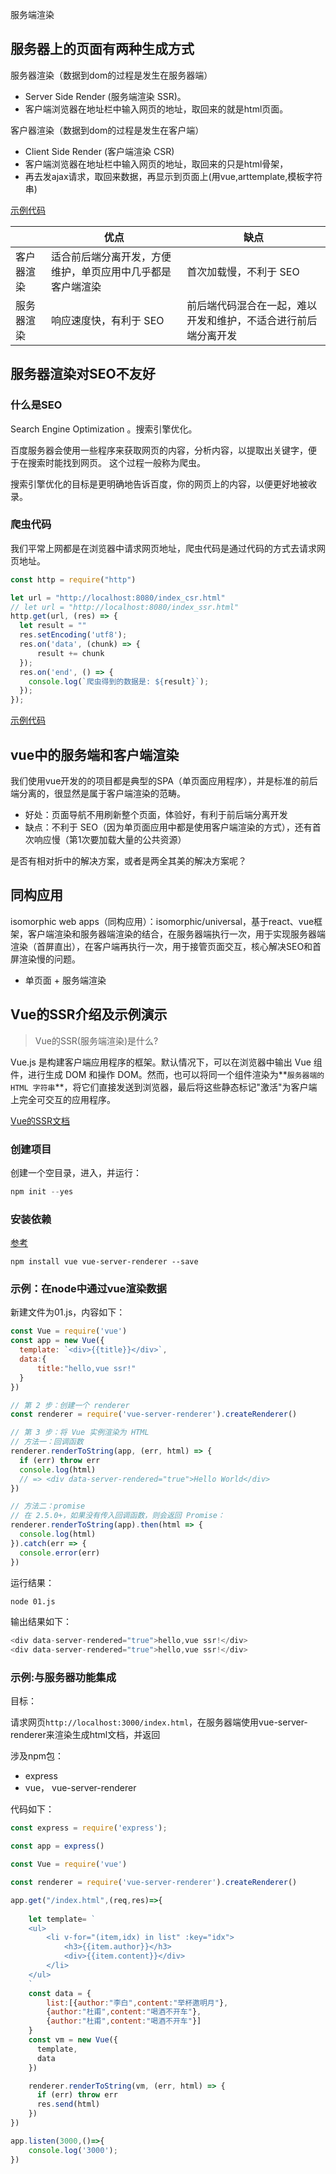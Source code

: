服务端渲染

## 服务器上的页面有两种生成方式

服务器渲染（数据到dom的过程是发生在服务器端）

- Server Side Render (服务端渲染 SSR)。
- 客户端浏览器在地址栏中输入网页的地址，取回来的就是html页面。

客户器渲染（数据到dom的过程是发生在客户端）

- Client Side Render (客户端渲染 CSR)
- 客户端浏览器在地址栏中输入网页的地址，取回来的只是html骨架，
- 再去发ajax请求，取回来数据，再显示到页面上(用vue,arttemplate,模板字符串)

[示例代码](https://github.com/fanyoufu/code/tree/master/ssr)

|            | 优点                                                       | 缺点                                                         |
| ---------- | ---------------------------------------------------------- | ------------------------------------------------------------ |
| 客户器渲染 | 适合前后端分离开发，方便维护，单页应用中几乎都是客户端渲染 | 首次加载慢，不利于 SEO                                       |
| 服务器渲染 | 响应速度快，有利于 SEO                                     | 前后端代码混合在一起，难以开发和维护，不适合进行前后端分离开发 |





## 服务器渲染对SEO不友好

### 什么是SEO

Search Engine Optimization 。搜索引擎优化。

百度服务器会使用一些程序来获取网页的内容，分析内容，以提取出关键字，便 于在搜索时能找到网页。 这个过程一般称为爬虫。



搜索引擎优化的目标是更明确地告诉百度，你的网页上的内容，以便更好地被收录。

### 爬虫代码

我们平常上网都是在浏览器中请求网页地址，爬虫代码是通过代码的方式去请求网页地址。

```javascript
const http = require("http")

let url = "http://localhost:8080/index_csr.html"
// let url = "http://localhost:8080/index_ssr.html"
http.get(url, (res) => {
  let result = ""
  res.setEncoding('utf8');
  res.on('data', (chunk) => {
	  result += chunk
  });
  res.on('end', () => {
    console.log(`爬虫得到的数据是: ${result}`);
  });
});
```



[示例代码](https://github.com/fanyoufu/code/tree/master/ssr)

## vue中的服务端和客户端渲染

我们使用vue开发的的项目都是典型的SPA（单页面应用程序），并是标准的前后端分离的，很显然是属于客户端渲染的范畴。

* 好处：页面导航不用刷新整个页面，体验好，有利于前后端分离开发
* 缺点：不利于 SEO（因为单页面应用中都是使用客户端渲染的方式），还有首次响应慢（第1次要加载大量的公共资源）

是否有相对折中的解决方案，或者是两全其美的解决方案呢？





## 同构应用

isomorphic web apps（同构应用）：isomorphic/universal，基于react、vue框架，客户端渲染和服务器端渲染的结合，在服务器端执行一次，用于实现服务器端渲染（首屏直出），在客户端再执行一次，用于接管页面交互，核心解决SEO和首屏渲染慢的问题。

* 单页面 + 服务端渲染



## Vue的SSR介绍及示例演示

> Vue的SSR(服务端渲染)是什么?

Vue.js 是构建客户端应用程序的框架。默认情况下，可以在浏览器中输出 Vue 组件，进行生成 DOM 和操作 DOM。然而，也可以将同一个组件渲染为**`服务器端的 HTML 字符串`**，将它们直接发送到浏览器，最后将这些静态标记"激活"为客户端上完全可交互的应用程序。

[Vue的SSR文档](https://ssr.vuejs.org/zh/) 

### 创建项目

创建一个空目录，进入，并运行：

```javascript
npm init --yes
```



### 安装依赖

[参考](https://ssr.vuejs.org/zh/guide/#%E5%AE%89%E8%A3%85)

```bas
npm install vue vue-server-renderer --save
```

### 示例：在node中通过vue渲染数据

新建文件为01.js，内容如下：

```javascript
const Vue = require('vue')
const app = new Vue({
  template: `<div>{{title}}</div>`,
  data:{
	  title:"hello,vue ssr!"
  }
})

// 第 2 步：创建一个 renderer
const renderer = require('vue-server-renderer').createRenderer()

// 第 3 步：将 Vue 实例渲染为 HTML
// 方法一：回调函数
renderer.renderToString(app, (err, html) => {
  if (err) throw err
  console.log(html)
  // => <div data-server-rendered="true">Hello World</div>
})

// 方法二：promise
// 在 2.5.0+，如果没有传入回调函数，则会返回 Promise：
renderer.renderToString(app).then(html => {
  console.log(html)
}).catch(err => {
  console.error(err)
})
```

运行结果：

```bash
node 01.js
```

输出结果如下：

```javascript
<div data-server-rendered="true">hello,vue ssr!</div>
<div data-server-rendered="true">hello,vue ssr!</div>
```



### 示例:与服务器功能集成

目标：

请求网页`http://localhost:3000/index.html`，在服务器端使用vue-server-renderer来渲染生成html文档，并返回

涉及npm包：

- express
- vue， vue-server-renderer

代码如下：

```javascript
const express = require('express');

const app = express()

const Vue = require('vue')

const renderer = require('vue-server-renderer').createRenderer()

app.get("/index.html",(req,res)=>{
	
	let template= `
	<ul>
		<li v-for="(item,idx) in list" :key="idx">
			<h3>{{item.author}}</h3>
			<div>{{item.content}}</div>
		</li>
	</ul>
	`
	const data = {
		list:[{author:"李白",content:"举杯邀明月"},
		{author:"杜甫",content:"喝酒不开车"},
		{author:"杜甫",content:"喝酒不开车"}]
	}
	const vm = new Vue({
	  template,
	  data
	})

	renderer.renderToString(vm, (err, html) => {
	  if (err) throw err
	  res.send(html)
	})
})

app.listen(3000,()=>{
	console.log('3000');
})

```
























